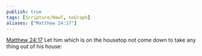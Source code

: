 ```yaml
---
publish: true
tags: [Scripture/NewT, noGraph]
aliases: ["Matthew 24:17"]
---
```

[Matthew 24:17](https://churchofjesuschrist.org/study/scriptures/nt/matt/24?lang=eng&id=p17#p17) Let him which is on the housetop not come down to take any thing out of his house:
